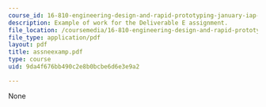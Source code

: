 ```yaml
---
course_id: 16-810-engineering-design-and-rapid-prototyping-january-iap-2007
description: Example of work for the Deliverable E assignment.
file_location: /coursemedia/16-810-engineering-design-and-rapid-prototyping-january-iap-2007/9da4f676bb490c2e8b0bcbe6d6e3e9a2_assneexamp.pdf
file_type: application/pdf
layout: pdf
title: assneexamp.pdf
type: course
uid: 9da4f676bb490c2e8b0bcbe6d6e3e9a2

---
```

None